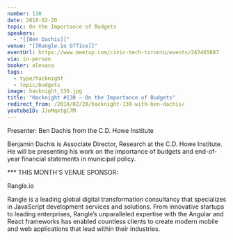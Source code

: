 ```yaml
---
number: 130
date: 2018-02-20
topic: On the Importance of Budgets
speakers:
  - "[[Ben Dachis]]"
venue: "[[Rangle.io Office]]"
eventUrl: https://www.meetup.com/civic-tech-toronto/events/247465887
via: in-person
booker: alexaca
tags:
  - type/hacknight
  - topic/budgets
image: hacknight_130.jpg
title: "Hacknight #130 – On the Importance of Budgets"
redirect_from: /2018/02/20/hacknight-130-with-ben-dachis/
youtubeID: JJoMqxtgC7M
---
```


Presenter: Ben Dachis from the C.D. Howe Institute

Benjamin Dachis is Associate Director, Research at the C.D. Howe Institute. He will be presenting his work on the importance of budgets and end-of-year financial statements in municipal policy.

*** THIS MONTH'S VENUE SPONSOR:

Rangle.io

Rangle is a leading global digital transformation consultancy that specializes in JavaScript development services and solutions. From innovative startups to leading enterprises, Rangle’s unparalleled expertise with the Angular and React frameworks has enabled countless clients to create modern mobile and web applications that lead within their industries.
